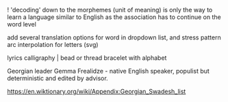 
! 'decoding' down to the morphemes (unit of meaning) is only the way to learn a language similar to English as the association has to continue on the word level  

add several translation options for word in dropdown list, and stress pattern  
arc interpolation for letters (svg)  
  
lyrics calligraphy | bead or thread bracelet with alphabet  
  
Georgian leader Gemma Frealidze - native English speaker, populist but deterministic and edited by advisor.
  
https://en.wiktionary.org/wiki/Appendix:Georgian_Swadesh_list  